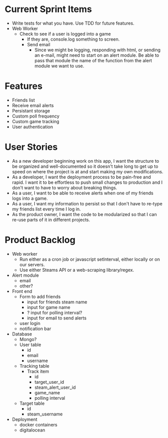# Current Sprint Items
- Write tests for what you have. Use TDD for future features.
- Web Worker
  - Check to see if a user is logged into a game
    - If they are, console.log something to screen.
    - Send email
      - Since we might be logging, responding with html, or
        sending an e-mail, might need to start on an alert
        module. Be able to pass that module the name of the function
        from the alert module we want to use.

# Features
- Friends list
- Receive email alerts
- Persistant storage
- Custom poll frequency
- Custom game tracking
- User authentication

# User Stories
- As a new developer beginning work on this app, I want the structure to be organized and well-documented so it doesn't take long to get up to speed on where the project is at and start making my own modifications.
- As a developer, I want the deployment process to be pain-free and rapid. I want it to be effortless to push small changes to production and I don't want to have to worry about breaking things.
- As a user, I want to be able to receive alerts when one of my friends logs into a game.
- As a user, I want my information to persist so that I don't have to re-type my friends list every time I log in.
- As the product owner, I want the code to be modularized so that I can re-use parts of it in different projects.

# Product Backlog
- Web worker
  - Run either as a cron job or javascript setInterval, either locally or on our servers.
  - Use either Steams API or a web-scraping library/regex.
- Alert module
  - email
  - other?
- Front end
  - Form to add friends
    - input for friends steam name
    - input for game name
    - ? input for polling interval?
    - input for email to send alerts
  - user login
  - notification bar
- Database
  - Mongo?
  - User table
    - id
    - email
    - username
  - Tracking table
    - Track item
      - id
      - target_user_id
      - steam_alert_user_id
      - game_name
      - polling interval
  - Target table
    - id
    - steam_username
- Deployment
  - docker containers
  - digitalocean
